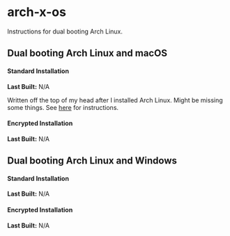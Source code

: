 # arch-x-os
Instructions for dual booting Arch Linux.
## Dual booting Arch Linux and macOS
#### Standard Installation
**Last Built:** N/A

Written off the top of my head after I installed Arch Linux. Might be missing some things. See [here](https://github.com/Kutoru/arch-x-os/blob/master/macOS/installation.standard.md) for instructions.

#### Encrypted Installation
**Last Built:** N/A

## Dual booting Arch Linux and Windows
#### Standard Installation
**Last Built:** N/A

#### Encrypted Installation
**Last Built:** N/A
